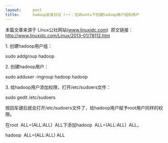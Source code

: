 ```yaml
---
layout:     post
title:      hadoop安装日记（一）：在Ubuntu下创建hadoop用户组和用户
---
```

<div id="article_content" class="article_content clearfix csdn-tracking-statistics" data-pid="blog" data-mod="popu_307" data-dsm="post">
								            <link rel="stylesheet" href="https://csdnimg.cn/release/phoenix/template/css/ck_htmledit_views-f76675cdea.css">
						<div class="htmledit_views" id="content_views">
                
<p>本篇文章来源于 Linux公社网站(<a href="http://www.linuxidc.com/" rel="nofollow">www.linuxidc.com</a>)  原文链接：<a href="http://www.linuxidc.com/Linux/2013-01/78112.htm" rel="nofollow">http://www.linuxidc.com/Linux/2013-01/78112.htm</a></p>
<p>1. 创建hadoop用户组：</p>
<p>sudo addgroup hadoop </p>
<p>2. 创建hadoop用户：</p>
<p>sudo adduser -ingroup hadoop hadoop</p>
<p>3. 给hadoop用户添加权限，打开/etc/sudoers文件：</p>
<p>sudo gedit /etc/sudoers</p>
<p>按回车键后就会打开/etc/sudoers文件了，给hadoop用户赋予root用户同样的权限。</p>
<p>在root  ALL=(ALL:ALL)  ALL下添加hadoop  ALL=(ALL:ALL)  ALL，</p>
<p>hadoop  ALL=(ALL:ALL) ALL </p>
<p> </p>
            </div>
                </div>